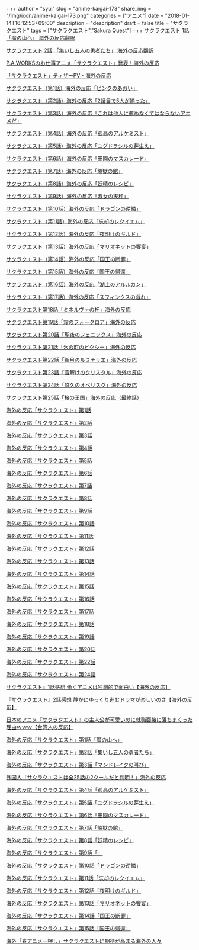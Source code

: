 +++
author = "syui"
slug = "anime-kaigai-173"
share_img = "/img/icon/anime-kaigai-173.png"
categories = ["アニメ"]
date = "2018-01-14T16:12:53+09:00"
description = "description"
draft = false
title = "サクラクエスト"
tags = ["サクラクエスト","Sakura Quest"]
+++
<a href="http://anirepokaigai.com/2017春アニ/サクラクエスト/post3-1" rel="nofollow" target="_blank" title="サクラクエスト 1話 「魔の山へ」 海外の反応翻訳">サクラクエスト 1話 「魔の山へ」 海外の反応翻訳</a>

<a href="http://anirepokaigai.com/2017春アニ/サクラクエスト/post3-2" rel="nofollow" target="_blank" title="サクラクエスト 2話 「集いし五人の勇者たち」 海外の反応翻訳">サクラクエスト 2話 「集いし五人の勇者たち」 海外の反応翻訳</a>

<a href="http://anitaka.blog.fc2.com/blog-entry-51.html" rel="nofollow" target="_blank" title="P.A.WORKSのお仕事アニメ「サクラクエスト」発表！海外の反応">P.A.WORKSのお仕事アニメ「サクラクエスト」発表！海外の反応</a>

<a href="http://anitaka.blog.fc2.com/blog-entry-53.html" rel="nofollow" target="_blank" title="「サクラクエスト」ティザーPV・海外の反応">「サクラクエスト」ティザーPV・海外の反応</a>

<a href="http://anitaka.blog.fc2.com/blog-entry-61.html" rel="nofollow" target="_blank" title="サクラクエスト（第1話）海外の反応「ピンクのあおい」">サクラクエスト（第1話）海外の反応「ピンクのあおい」</a>

<a href="http://anitaka.blog.fc2.com/blog-entry-62.html" rel="nofollow" target="_blank" title="サクラクエスト（第2話）海外の反応「2話目で5人が揃った」">サクラクエスト（第2話）海外の反応「2話目で5人が揃った」</a>

<a href="http://anitaka.blog.fc2.com/blog-entry-63.html" rel="nofollow" target="_blank" title="サクラクエスト（第3話）海外の反応「これは他人に薦めなくてはならないアニメだ」">サクラクエスト（第3話）海外の反応「これは他人に薦めなくてはならないアニメだ」</a>

<a href="http://anitaka.blog.fc2.com/blog-entry-64.html" rel="nofollow" target="_blank" title="サクラクエスト（第4話）海外の反応「孤高のアルケミスト」">サクラクエスト（第4話）海外の反応「孤高のアルケミスト」</a>

<a href="http://anitaka.blog.fc2.com/blog-entry-65.html" rel="nofollow" target="_blank" title="サクラクエスト（第5話）海外の反応「ユグドラシルの芽生え」">サクラクエスト（第5話）海外の反応「ユグドラシルの芽生え」</a>

<a href="http://anitaka.blog.fc2.com/blog-entry-66.html" rel="nofollow" target="_blank" title="サクラクエスト（第6話）海外の反応「田園のマスカレード」">サクラクエスト（第6話）海外の反応「田園のマスカレード」</a>

<a href="http://anitaka.blog.fc2.com/blog-entry-67.html" rel="nofollow" target="_blank" title="サクラクエスト（第7話）海外の反応「煉獄の館」">サクラクエスト（第7話）海外の反応「煉獄の館」</a>

<a href="http://anitaka.blog.fc2.com/blog-entry-69.html" rel="nofollow" target="_blank" title=" サクラクエスト（第8話）海外の反応「妖精のレシピ」"> サクラクエスト（第8話）海外の反応「妖精のレシピ」</a>

<a href="http://anitaka.blog.fc2.com/blog-entry-70.html" rel="nofollow" target="_blank" title="サクラクエスト（第9話）海外の反応「淑女の天秤」">サクラクエスト（第9話）海外の反応「淑女の天秤」</a>

<a href="http://anitaka.blog.fc2.com/blog-entry-71.html" rel="nofollow" target="_blank" title="サクラクエスト（第10話）海外の反応「ドラゴンの逆鱗」">サクラクエスト（第10話）海外の反応「ドラゴンの逆鱗」</a>

<a href="http://anitaka.blog.fc2.com/blog-entry-72.html" rel="nofollow" target="_blank" title=" サクラクエスト（第11話）海外の反応「忘却のレクイエム」"> サクラクエスト（第11話）海外の反応「忘却のレクイエム」</a>

<a href="http://anitaka.blog.fc2.com/blog-entry-73.html" rel="nofollow" target="_blank" title=" サクラクエスト（第12話）海外の反応「夜明けのギルド」"> サクラクエスト（第12話）海外の反応「夜明けのギルド」</a>

<a href="http://anitaka.blog.fc2.com/blog-entry-74.html" rel="nofollow" target="_blank" title="サクラクエスト（第13話）海外の反応「マリオネットの饗宴」">サクラクエスト（第13話）海外の反応「マリオネットの饗宴」</a>

<a href="http://anitaka.blog.fc2.com/blog-entry-75.html" rel="nofollow" target="_blank" title="サクラクエスト（第14話）海外の反応「国王の断罪」">サクラクエスト（第14話）海外の反応「国王の断罪」</a>

<a href="http://anitaka.blog.fc2.com/blog-entry-77.html" rel="nofollow" target="_blank" title=" サクラクエスト（第15話）海外の反応「国王の帰還」"> サクラクエスト（第15話）海外の反応「国王の帰還」</a>

<a href="http://anitaka.blog.fc2.com/blog-entry-78.html" rel="nofollow" target="_blank" title="サクラクエスト（第16話）海外の反応「湖上のアルルカン」">サクラクエスト（第16話）海外の反応「湖上のアルルカン」</a>

<a href="http://anitaka.blog.fc2.com/blog-entry-79.html" rel="nofollow" target="_blank" title="サクラクエスト（第17話）海外の反応「スフィンクスの戯れ」">サクラクエスト（第17話）海外の反応「スフィンクスの戯れ」</a>

<a href="http://anitaka.blog.fc2.com/blog-entry-81.html" rel="nofollow" target="_blank" title=" サクラクエスト第18話「ミネルヴァの杯」海外の反応"> サクラクエスト第18話「ミネルヴァの杯」海外の反応</a>

<a href="http://anitaka.blog.fc2.com/blog-entry-83.html" rel="nofollow" target="_blank" title="サクラクエスト第19話「霧のフォークロア」海外の反応">サクラクエスト第19話「霧のフォークロア」海外の反応</a>

<a href="http://anitaka.blog.fc2.com/blog-entry-84.html" rel="nofollow" target="_blank" title=" サクラクエスト第20話「聖夜のフェニックス」海外の反応"> サクラクエスト第20話「聖夜のフェニックス」海外の反応</a>

<a href="http://anitaka.blog.fc2.com/blog-entry-85.html" rel="nofollow" target="_blank" title="サクラクエスト第21話「氷の町のピクシー」海外の反応">サクラクエスト第21話「氷の町のピクシー」海外の反応</a>

<a href="http://anitaka.blog.fc2.com/blog-entry-86.html" rel="nofollow" target="_blank" title="サクラクエスト第22話「新月のルミナリエ」海外の反応">サクラクエスト第22話「新月のルミナリエ」海外の反応</a>

<a href="http://anitaka.blog.fc2.com/blog-entry-87.html" rel="nofollow" target="_blank" title=" サクラクエスト第23話「雪解けのクリスタル」海外の反応"> サクラクエスト第23話「雪解けのクリスタル」海外の反応</a>

<a href="http://anitaka.blog.fc2.com/blog-entry-88.html" rel="nofollow" target="_blank" title="サクラクエスト第24話「悠久のオベリスク」海外の反応">サクラクエスト第24話「悠久のオベリスク」海外の反応</a>

<a href="http://anitaka.blog.fc2.com/blog-entry-89.html" rel="nofollow" target="_blank" title="サクラクエスト第25話「桜の王国」海外の反応（最終話）">サクラクエスト第25話「桜の王国」海外の反応（最終話）</a>

<a href="http://honyakutyuihou.hatenablog.com/entry/2017/04/06/090331" rel="nofollow" target="_blank" title="海外の反応「サクラクエスト」第1話">海外の反応「サクラクエスト」第1話</a>

<a href="http://honyakutyuihou.hatenablog.com/entry/2017/04/13/081541" rel="nofollow" target="_blank" title="海外の反応「サクラクエスト」第2話">海外の反応「サクラクエスト」第2話</a>

<a href="http://honyakutyuihou.hatenablog.com/entry/2017/04/20/082223" rel="nofollow" target="_blank" title="海外の反応「サクラクエスト」第3話">海外の反応「サクラクエスト」第3話</a>

<a href="http://honyakutyuihou.hatenablog.com/entry/2017/04/27/084421" rel="nofollow" target="_blank" title=" 海外の反応「サクラクエスト」第4話"> 海外の反応「サクラクエスト」第4話</a>

<a href="http://honyakutyuihou.hatenablog.com/entry/2017/05/04/093654" rel="nofollow" target="_blank" title="海外の反応「サクラクエスト」第5話">海外の反応「サクラクエスト」第5話</a>

<a href="http://honyakutyuihou.hatenablog.com/entry/2017/05/11/092138" rel="nofollow" target="_blank" title="海外の反応「サクラクエスト」第6話">海外の反応「サクラクエスト」第6話</a>

<a href="http://honyakutyuihou.hatenablog.com/entry/2017/05/18/090012" rel="nofollow" target="_blank" title="海外の反応「サクラクエスト」第7話">海外の反応「サクラクエスト」第7話</a>

<a href="http://honyakutyuihou.hatenablog.com/entry/2017/05/25/084549" rel="nofollow" target="_blank" title="海外の反応「サクラクエスト」第8話">海外の反応「サクラクエスト」第8話</a>

<a href="http://honyakutyuihou.hatenablog.com/entry/2017/06/01/091209" rel="nofollow" target="_blank" title="海外の反応「サクラクエスト」第9話">海外の反応「サクラクエスト」第9話</a>

<a href="http://honyakutyuihou.hatenablog.com/entry/2017/06/08/090927" rel="nofollow" target="_blank" title="海外の反応「サクラクエスト」第10話">海外の反応「サクラクエスト」第10話</a>

<a href="http://honyakutyuihou.hatenablog.com/entry/2017/06/15/090440" rel="nofollow" target="_blank" title=" 海外の反応「サクラクエスト」第11話"> 海外の反応「サクラクエスト」第11話</a>

<a href="http://honyakutyuihou.hatenablog.com/entry/2017/06/22/090048" rel="nofollow" target="_blank" title="海外の反応「サクラクエスト」第12話">海外の反応「サクラクエスト」第12話</a>

<a href="http://honyakutyuihou.hatenablog.com/entry/2017/06/29/090209" rel="nofollow" target="_blank" title="海外の反応「サクラクエスト」第13話">海外の反応「サクラクエスト」第13話</a>

<a href="http://honyakutyuihou.hatenablog.com/entry/2017/07/06/082634" rel="nofollow" target="_blank" title="海外の反応「サクラクエスト」第14話">海外の反応「サクラクエスト」第14話</a>

<a href="http://honyakutyuihou.hatenablog.com/entry/2017/07/13/095112" rel="nofollow" target="_blank" title=" 海外の反応「サクラクエスト」第15話"> 海外の反応「サクラクエスト」第15話</a>

<a href="http://honyakutyuihou.hatenablog.com/entry/2017/07/20/093639" rel="nofollow" target="_blank" title="海外の反応「サクラクエスト」第16話">海外の反応「サクラクエスト」第16話</a>

<a href="http://honyakutyuihou.hatenablog.com/entry/2017/07/27/082837" rel="nofollow" target="_blank" title="海外の反応「サクラクエスト」第17話">海外の反応「サクラクエスト」第17話</a>

<a href="http://honyakutyuihou.hatenablog.com/entry/2017/08/04/000355" rel="nofollow" target="_blank" title="海外の反応「サクラクエスト」第18話">海外の反応「サクラクエスト」第18話</a>

<a href="http://honyakutyuihou.hatenablog.com/entry/2017/08/10/080644" rel="nofollow" target="_blank" title="海外の反応「サクラクエスト」第19話">海外の反応「サクラクエスト」第19話</a>

<a href="http://honyakutyuihou.hatenablog.com/entry/2017/08/17/171720" rel="nofollow" target="_blank" title="海外の反応「サクラクエスト」第20話">海外の反応「サクラクエスト」第20話</a>

<a href="http://honyakutyuihou.hatenablog.com/entry/2017/08/31/124605" rel="nofollow" target="_blank" title="海外の反応「サクラクエスト」第22話">海外の反応「サクラクエスト」第22話</a>

<a href="http://honyakutyuihou.hatenablog.com/entry/2017/09/14/103723" rel="nofollow" target="_blank" title=" 海外の反応「サクラクエスト」第24話"> 海外の反応「サクラクエスト」第24話</a>

<a href="http://kaiotahan.com/archives/2366" rel="nofollow" target="_blank" title="サクラクエスト』1話感想 働くアニメは独創的で面白い【海外の反応】">サクラクエスト』1話感想 働くアニメは独創的で面白い【海外の反応】</a>

<a href="http://kaiotahan.com/archives/2436" rel="nofollow" target="_blank" title="『サクラクエスト』2話感想 静かにゆっくり進むドラマが楽しいのさ【海外の反応】">『サクラクエスト』2話感想 静かにゆっくり進むドラマが楽しいのさ【海外の反応】</a>

<a href="http://kaola.jp/2017/04/17/444066/" rel="nofollow" target="_blank" title="日本のアニメ『サクラクエスト』の主人公が可愛いのに就職面接に落ちまくった理由ｗｗｗ【台湾人の反応】">日本のアニメ『サクラクエスト』の主人公が可愛いのに就職面接に落ちまくった理由ｗｗｗ【台湾人の反応】</a>

<a href="http://www.anihon.com/entry/2017/04/06/100013" rel="nofollow" target="_blank" title="海外の反応「サクラクエスト」第1話「魔の山へ」">海外の反応「サクラクエスト」第1話「魔の山へ」</a>

<a href="http://www.anihon.com/entry/2017/04/13/092005" rel="nofollow" target="_blank" title="海外の反応「サクラクエスト」第2話「集いし五人の勇者たち」">海外の反応「サクラクエスト」第2話「集いし五人の勇者たち」</a>

<a href="http://www.anihon.com/entry/2017/04/20/092244" rel="nofollow" target="_blank" title="海外の反応「サクラクエスト」第3話「マンドレイクの叫び」">海外の反応「サクラクエスト」第3話「マンドレイクの叫び」</a>

<a href="http://www.anihon.com/entry/2017/04/20/133000" rel="nofollow" target="_blank" title="外国人「サクラクエストは全25話の2クールだと判明！」海外の反応">外国人「サクラクエストは全25話の2クールだと判明！」海外の反応</a>

<a href="http://www.anihon.com/entry/2017/04/27/094651" rel="nofollow" target="_blank" title="海外の反応「サクラクエスト」第4話「孤高のアルケミスト」">海外の反応「サクラクエスト」第4話「孤高のアルケミスト」</a>

<a href="http://www.anihon.com/entry/2017/05/04/110757" rel="nofollow" target="_blank" title="海外の反応「サクラクエスト」第5話「ユグドラシルの芽生え」">海外の反応「サクラクエスト」第5話「ユグドラシルの芽生え」</a>

<a href="http://www.anihon.com/entry/2017/05/11/113003" rel="nofollow" target="_blank" title=" 海外の反応「サクラクエスト」第6話「田園のマスカレード」"> 海外の反応「サクラクエスト」第6話「田園のマスカレード」</a>

<a href="http://www.anihon.com/entry/2017/05/18/100050" rel="nofollow" target="_blank" title="海外の反応「サクラクエスト」第7話「煉獄の館」">海外の反応「サクラクエスト」第7話「煉獄の館」</a>

<a href="http://www.anihon.com/entry/2017/05/25/102048" rel="nofollow" target="_blank" title=" 海外の反応「サクラクエスト」第8話「妖精のレシピ」"> 海外の反応「サクラクエスト」第8話「妖精のレシピ」</a>

<a href="http://www.anihon.com/entry/2017/06/01/113936" rel="nofollow" target="_blank" title="海外の反応「サクラクエスト」第9話「」">海外の反応「サクラクエスト」第9話「」</a>

<a href="http://www.anihon.com/entry/2017/06/08/092657" rel="nofollow" target="_blank" title="海外の反応「サクラクエスト」第10話「ドラゴンの逆鱗」">海外の反応「サクラクエスト」第10話「ドラゴンの逆鱗」</a>

<a href="http://www.anihon.com/entry/2017/06/15/114035" rel="nofollow" target="_blank" title="海外の反応「サクラクエスト」第11話「忘却のレクイエム」">海外の反応「サクラクエスト」第11話「忘却のレクイエム」</a>

<a href="http://www.anihon.com/entry/2017/06/22/110034" rel="nofollow" target="_blank" title="海外の反応「サクラクエスト」第12話「夜明けのギルド」">海外の反応「サクラクエスト」第12話「夜明けのギルド」</a>

<a href="http://www.anihon.com/entry/2017/06/29/122353" rel="nofollow" target="_blank" title="海外の反応「サクラクエスト」第13話「マリオネットの饗宴」">海外の反応「サクラクエスト」第13話「マリオネットの饗宴」</a>

<a href="http://www.anihon.com/entry/2017/07/06/123755" rel="nofollow" target="_blank" title="海外の反応「サクラクエスト」第14話「国王の断罪」">海外の反応「サクラクエスト」第14話「国王の断罪」</a>

<a href="http://www.anihon.com/entry/2017/07/13/124320" rel="nofollow" target="_blank" title="海外の反応「サクラクエスト」第15話「国王の帰還」">海外の反応「サクラクエスト」第15話「国王の帰還」</a>

<a href="http://www.kattobi-japan.com/archives/12739226.html" rel="nofollow" target="_blank" title=" 海外「春アニメ一押し」サクラクエストに期待が高まる海外の人々"> 海外「春アニメ一押し」サクラクエストに期待が高まる海外の人々</a>
